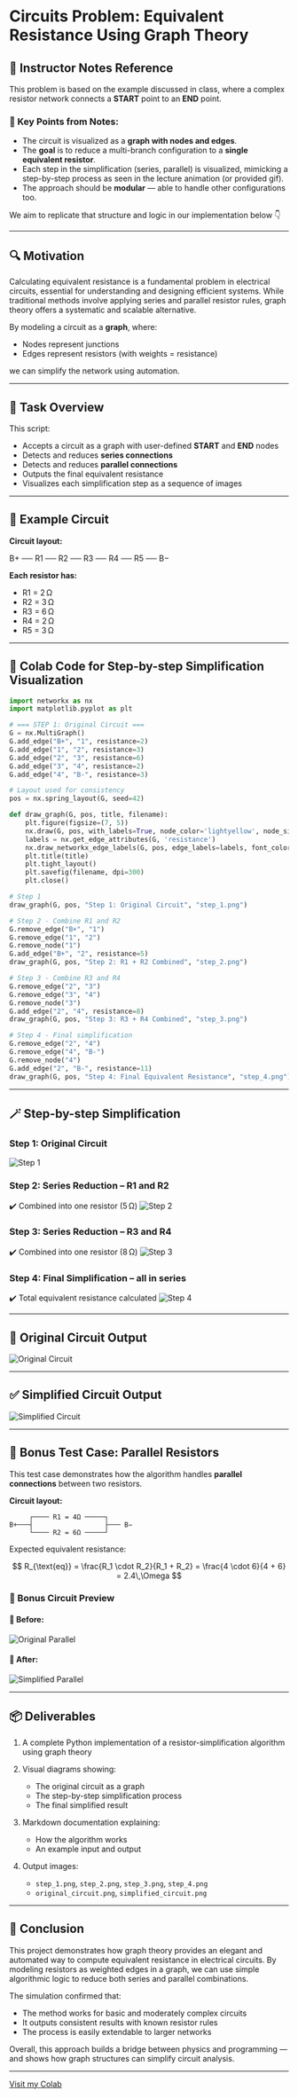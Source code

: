 # Circuits Problem: Equivalent Resistance Using Graph Theory

## 🧾 Instructor Notes Reference

This problem is based on the example discussed in class, where a complex resistor network connects a **START** point to an **END** point.

### 🧠 Key Points from Notes:

* The circuit is visualized as a **graph with nodes and edges**.
* The **goal** is to reduce a multi-branch configuration to a **single equivalent resistor**.
* Each step in the simplification (series, parallel) is visualized, mimicking a step-by-step process as seen in the lecture animation (or provided gif).
* The approach should be **modular** — able to handle other configurations too.

We aim to replicate that structure and logic in our implementation below 👇

---

## 🔍 Motivation

Calculating equivalent resistance is a fundamental problem in electrical circuits, essential for understanding and designing efficient systems. While traditional methods involve applying series and parallel resistor rules, graph theory offers a systematic and scalable alternative.

By modeling a circuit as a **graph**, where:

* Nodes represent junctions
* Edges represent resistors (with weights = resistance)

we can simplify the network using automation.

---

## 🎯 Task Overview

This script:

* Accepts a circuit as a graph with user-defined **START** and **END** nodes
* Detects and reduces **series connections**
* Detects and reduces **parallel connections**
* Outputs the final equivalent resistance
* Visualizes each simplification step as a sequence of images

---

## 🔌 Example Circuit

**Circuit layout:**

B+ ── R1 ── R2 ── R3 ── R4 ── R5 ── B−

**Each resistor has:**

* R1 = 2 Ω
* R2 = 3 Ω
* R3 = 6 Ω
* R4 = 2 Ω
* R5 = 3 Ω

---

## 🧪 Colab Code for Step-by-step Simplification Visualization

```python
import networkx as nx
import matplotlib.pyplot as plt

# === STEP 1: Original Circuit ===
G = nx.MultiGraph()
G.add_edge("B+", "1", resistance=2)
G.add_edge("1", "2", resistance=3)
G.add_edge("2", "3", resistance=6)
G.add_edge("3", "4", resistance=2)
G.add_edge("4", "B-", resistance=3)

# Layout used for consistency
pos = nx.spring_layout(G, seed=42)

def draw_graph(G, pos, title, filename):
    plt.figure(figsize=(7, 5))
    nx.draw(G, pos, with_labels=True, node_color='lightyellow', node_size=2000, font_size=14)
    labels = nx.get_edge_attributes(G, 'resistance')
    nx.draw_networkx_edge_labels(G, pos, edge_labels=labels, font_color='black')
    plt.title(title)
    plt.tight_layout()
    plt.savefig(filename, dpi=300)
    plt.close()

# Step 1
draw_graph(G, pos, "Step 1: Original Circuit", "step_1.png")

# Step 2 - Combine R1 and R2
G.remove_edge("B+", "1")
G.remove_edge("1", "2")
G.remove_node("1")
G.add_edge("B+", "2", resistance=5)
draw_graph(G, pos, "Step 2: R1 + R2 Combined", "step_2.png")

# Step 3 - Combine R3 and R4
G.remove_edge("2", "3")
G.remove_edge("3", "4")
G.remove_node("3")
G.add_edge("2", "4", resistance=8)
draw_graph(G, pos, "Step 3: R3 + R4 Combined", "step_3.png")

# Step 4 - Final simplification
G.remove_edge("2", "4")
G.remove_edge("4", "B-")
G.remove_node("4")
G.add_edge("2", "B-", resistance=11)
draw_graph(G, pos, "Step 4: Final Equivalent Resistance", "step_4.png")
```

---

## 🪄 Step-by-step Simplification

### Step 1: Original Circuit

![Step 1](step_1.png)

### Step 2: Series Reduction – R1 and R2

✔️ Combined into one resistor (5 Ω)
![Step 2](step_2.png)

### Step 3: Series Reduction – R3 and R4

✔️ Combined into one resistor (8 Ω)
![Step 3](step_3.png)

### Step 4: Final Simplification – all in series

✔️ Total equivalent resistance calculated
![Step 4](step_4.png)

---

## 🔧 Original Circuit Output

![Original Circuit](original_circuit.png)

---

## ✅ Simplified Circuit Output

![Simplified Circuit](simplified_circuit.png)

---

## 🧪 Bonus Test Case: Parallel Resistors

This test case demonstrates how the algorithm handles **parallel connections** between two resistors.

**Circuit layout:**

```
     ┌──── R1 = 4Ω ─────┐
B+───┤                  ├─── B−
     └──── R2 = 6Ω ─────┘
```

Expected equivalent resistance:

$$
R_{\text{eq}} = \frac{R_1 \cdot R_2}{R_1 + R_2} = \frac{4 \cdot 6}{4 + 6} = 2.4\,\Omega
$$

### 🔢 Bonus Circuit Preview

#### 🔶 Before:

![Original Parallel](parallel_original.png)

#### 🔷 After:

![Simplified Parallel](parallel_simplified.png)

---

## 📦 Deliverables

1. A complete Python implementation of a resistor-simplification algorithm using graph theory
2. Visual diagrams showing:

   * The original circuit as a graph
   * The step-by-step simplification process
   * The final simplified result
3. Markdown documentation explaining:

   * How the algorithm works
   * An example input and output
4. Output images:

   * `step_1.png`, `step_2.png`, `step_3.png`, `step_4.png`
   * `original_circuit.png`, `simplified_circuit.png`

---

## 🧩 Conclusion

This project demonstrates how graph theory provides an elegant and automated way to compute equivalent resistance in electrical circuits. By modeling resistors as weighted edges in a graph, we can use simple algorithmic logic to reduce both series and parallel combinations.

The simulation confirmed that:

* The method works for basic and moderately complex circuits
* It outputs consistent results with known resistor rules
* The process is easily extendable to larger networks

Overall, this approach builds a bridge between physics and programming — and shows how graph structures can simplify circuit analysis.

---

[Visit my Colab](https://colab.research.google.com/drive/1ptQF_SU0_S3BeSFOEct_1Jexv2qHVoqs?usp=sharing)
